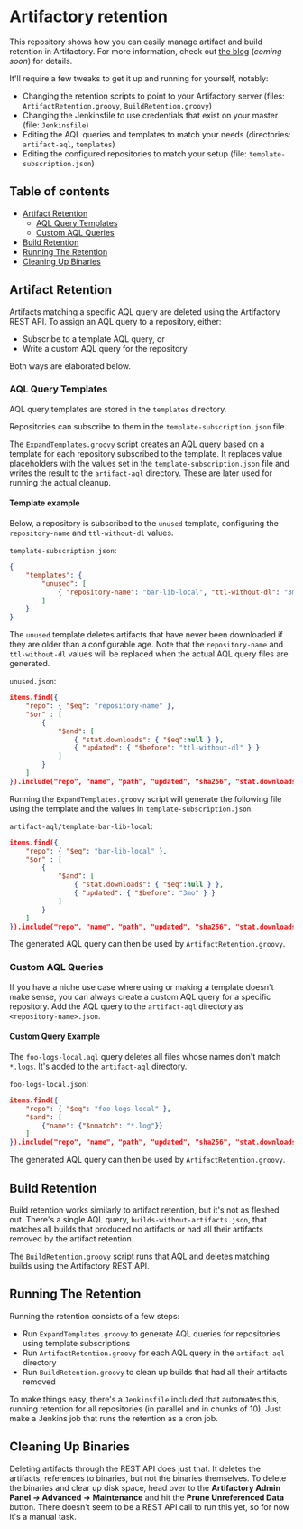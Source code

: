 # Artifactory retention

This repository shows how you can easily manage artifact and build retention in Artifactory.
For more information, check out [the blog](https://www.praqma.com/stories/artifactory-retention-policies/) (_coming soon_) for details.

It'll require a few tweaks to get it up and running for yourself, notably:

* Changing the retention scripts to point to your Artifactory server (files: `ArtifactRetention.groovy`, `BuildRetention.groovy`)
* Changing the Jenkinsfile to use credentials that exist on your master (file: `Jenkinsfile`)
* Editing the AQL queries and templates to match your needs (directories: `artifact-aql`, `templates`)
* Editing the configured repositories to match your setup (file: `template-subscription.json`)

## Table of contents

* [Artifact Retention](#artifact-retention)
  * [AQL Query Templates](#aql-query-templates)
  * [Custom AQL Queries](#custom-aql-queries)
* [Build Retention](#build-retention)
* [Running The Retention](#running-the-retention)
* [Cleaning Up Binaries](#cleaning-up-binaries)

## Artifact Retention

Artifacts matching a specific AQL query are deleted using the Artifactory REST API.
To assign an AQL query to a repository, either:

* Subscribe to a template AQL query, or
* Write a custom AQL query for the repository

Both ways are elaborated below.

### AQL Query Templates

AQL query templates are stored in the `templates` directory.

Repositories can subscribe to them in the `template-subscription.json` file.

The `ExpandTemplates.groovy` script creates an AQL query based on a template for each repository subscribed to the template.
It replaces value placeholders with the values set in the `template-subscription.json` file and writes the result to the `artifact-aql` directory.
These are later used for running the actual cleanup.

#### Template example

Below, a repository is subscribed to the `unused` template, configuring the `repository-name` and `ttl-without-dl` values.

`template-subscription.json`:

```json
{
    "templates": {
        "unused": [
            { "repository-name": "bar-lib-local", "ttl-without-dl": "3mo" }
        ]
    }
}
```

The `unused` template deletes artifacts that have never been downloaded if they are older than a configurable age.
Note that the `repository-name` and `ttl-without-dl` values will be replaced when the actual AQL query files are generated.

`unused.json`:

```json
items.find({
    "repo": { "$eq": "repository-name" },
    "$or" : [
        {
            "$and": [
                { "stat.downloads": { "$eq":null } },
                { "updated": { "$before": "ttl-without-dl" } }
            ]
        }
    ]
}).include("repo", "name", "path", "updated", "sha256", "stat.downloads", "stat.downloaded")
```

Running the `ExpandTemplates.groovy` script will generate the following file using the template and the values in `template-subscription.json`.

`artifact-aql/template-bar-lib-local`:

```json
items.find({
    "repo": { "$eq": "bar-lib-local" },
    "$or" : [
        {
            "$and": [
                { "stat.downloads": { "$eq":null } },
                { "updated": { "$before": "3mo" } }
            ]
        }
    ]
}).include("repo", "name", "path", "updated", "sha256", "stat.downloads", "stat.downloaded")
```

The generated AQL query can then be used by `ArtifactRetention.groovy`.

### Custom AQL Queries

If you have a niche use case where using or making a template doesn't make sense, you can always create a custom AQL query for a specific repository.
Add the AQL query to the `artifact-aql` directory as `<repository-name>.json`.

#### Custom Query Example

The `foo-logs-local.aql` query deletes all files whose names don't match `*.logs`.
It's added to the `artifact-aql` directory.

`foo-logs-local.json`:

```json
items.find({
    "repo": { "$eq": "foo-logs-local" },
    "$and": [
        {"name": {"$nmatch": "*.log"}}
    ]
}).include("repo", "name", "path", "updated", "sha256", "stat.downloads", "stat.downloaded")
```

The generated AQL query can then be used by `ArtifactRetention.groovy`.

## Build Retention

Build retention works similarly to artifact retention, but it's not as fleshed out.
There's a single AQL query, `builds-without-artifacts.json`, that matches all builds that produced no artifacts or had all their artifacts removed by the artifact retention.

The `BuildRetention.groovy` script runs that AQL and deletes matching builds using the Artifactory REST API.

## Running The Retention

Running the retention consists of a few steps:

* Run `ExpandTemplates.groovy` to generate AQL queries for repositories using template subscriptions
* Run `ArtifactRetention.groovy` for each AQL query in the `artifact-aql` directory
* Run `BuildRetention.groovy` to clean up builds that had all their artifacts removed

To make things easy, there's a `Jenkinsfile` included that automates this, running retention for all repositories (in parallel and in chunks of 10).
Just make a Jenkins job that runs the retention as a cron job.

## Cleaning Up Binaries

Deleting artifacts through the REST API does just that.
It deletes the artifacts, references to binaries, but not the binaries themselves.
To delete the binaries and clear up disk space, head over to the **Artifactory Admin Panel -> Advanced -> Maintenance** and hit the **Prune Unreferenced Data** button.
There doesn't seem to be a REST API call to run this yet, so for now it's a manual task.
